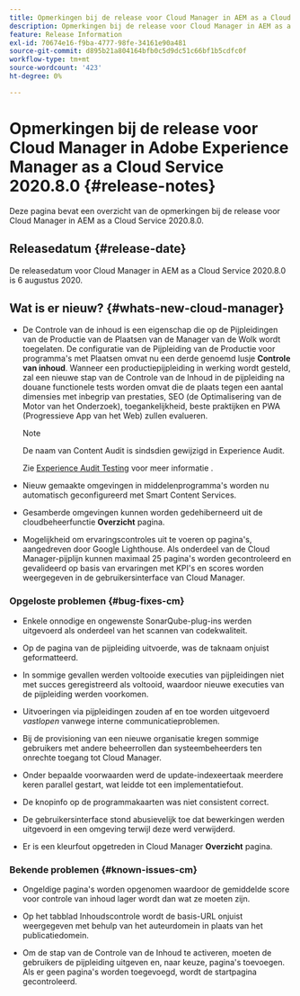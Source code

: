 ```yaml
---
title: Opmerkingen bij de release voor Cloud Manager in AEM as a Cloud Service versie 2020.8.0
description: Opmerkingen bij de release voor Cloud Manager in AEM as a Cloud Service versie 2020.8.0
feature: Release Information
exl-id: 70674e16-f9ba-4777-98fe-34161e90a481
source-git-commit: d895b21a804164bfb0c5d9dc51c66bf1b5cdfc0f
workflow-type: tm+mt
source-wordcount: '423'
ht-degree: 0%

---
```


# Opmerkingen bij de release voor Cloud Manager in Adobe Experience Manager as a Cloud Service 2020.8.0 {#release-notes}

Deze pagina bevat een overzicht van de opmerkingen bij de release voor Cloud Manager in AEM as a Cloud Service 2020.8.0.

## Releasedatum {#release-date}

De releasedatum voor Cloud Manager in AEM as a Cloud Service 2020.8.0 is 6 augustus 2020.

## Wat is er nieuw? {#whats-new-cloud-manager}

* De Controle van de inhoud is een eigenschap die op de Pijpleidingen van de Productie van de Plaatsen van de Manager van de Wolk wordt toegelaten. De configuratie van de Pijpleiding van de Productie voor programma&#39;s met Plaatsen omvat nu een derde genoemd lusje **Controle van inhoud**. Wanneer een productiepijpleiding in werking wordt gesteld, zal een nieuwe stap van de Controle van de Inhoud in de pijpleiding na douane functionele tests worden omvat die de plaats tegen een aantal dimensies met inbegrip van prestaties, SEO (de Optimalisering van de Motor van het Onderzoek), toegankelijkheid, beste praktijken en PWA (Progressieve App van het Web) zullen evalueren.


   >[!NOTE]
   >De naam van Content Audit is sindsdien gewijzigd in Experience Audit.

   Zie [Experience Audit Testing](/help/implementing/cloud-manager/experience-audit-testing.md) voor meer informatie .

* Nieuw gemaakte omgevingen in middelenprogramma&#39;s worden nu automatisch geconfigureerd met Smart Content Services.

* Gesamberde omgevingen kunnen worden gedehiberneerd uit de cloudbeheerfunctie **Overzicht** pagina.

* Mogelijkheid om ervaringscontroles uit te voeren op pagina&#39;s, aangedreven door Google Lighthouse. Als onderdeel van de Cloud Manager-pijplijn kunnen maximaal 25 pagina&#39;s worden gecontroleerd en gevalideerd op basis van ervaringen met KPI&#39;s en scores worden weergegeven in de gebruikersinterface van Cloud Manager.

### Opgeloste problemen {#bug-fixes-cm}

* Enkele onnodige en ongewenste SonarQube-plug-ins werden uitgevoerd als onderdeel van het scannen van codekwaliteit.

* Op de pagina van de pijpleiding uitvoerde, was de taknaam onjuist geformatteerd.

* In sommige gevallen werden voltooide executies van pijpleidingen niet met succes geregistreerd als voltooid, waardoor nieuwe executies van de pijpleiding werden voorkomen.

* Uitvoeringen via pijpleidingen zouden af en toe worden uitgevoerd *vastlopen* vanwege interne communicatieproblemen.

* Bij de provisioning van een nieuwe organisatie kregen sommige gebruikers met andere beheerrollen dan systeembeheerders ten onrechte toegang tot Cloud Manager.

* Onder bepaalde voorwaarden werd de update-indexeertaak meerdere keren parallel gestart, wat leidde tot een implementatiefout.

* De knopinfo op de programmakaarten was niet consistent correct.

* De gebruikersinterface stond abusievelijk toe dat bewerkingen werden uitgevoerd in een omgeving terwijl deze werd verwijderd.

* Er is een kleurfout opgetreden in Cloud Manager **Overzicht** pagina.

### Bekende problemen {#known-issues-cm}

* Ongeldige pagina&#39;s worden opgenomen waardoor de gemiddelde score voor controle van inhoud lager wordt dan wat ze moeten zijn.

* Op het tabblad Inhoudscontrole wordt de basis-URL onjuist weergegeven met behulp van het auteurdomein in plaats van het publicatiedomein.

* Om de stap van de Controle van de Inhoud te activeren, moeten de gebruikers de pijpleiding uitgeven en, naar keuze, pagina&#39;s toevoegen. Als er geen pagina&#39;s worden toegevoegd, wordt de startpagina gecontroleerd.
